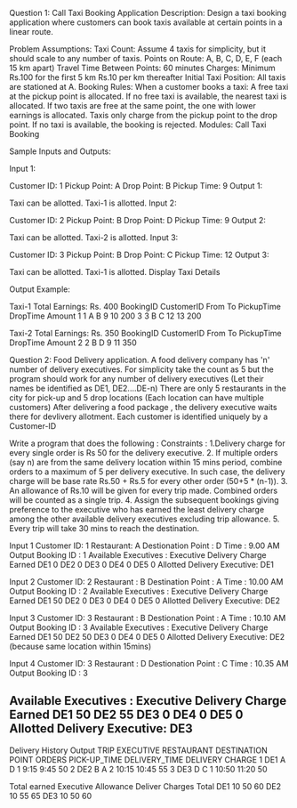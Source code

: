 Question 1: Call Taxi Booking Application
Description:
Design a taxi booking application where customers can book taxis available at certain points in a linear route.

Problem Assumptions:
Taxi Count: Assume 4 taxis for simplicity, but it should scale to any number of taxis.
Points on Route: A, B, C, D, E, F (each 15 km apart)
Travel Time Between Points: 60 minutes
Charges:
Minimum Rs.100 for the first 5 km
Rs.10 per km thereafter
Initial Taxi Position: All taxis are stationed at A.
Booking Rules:
When a customer books a taxi:
A free taxi at the pickup point is allocated.
If no free taxi is available, the nearest taxi is allocated.
If two taxis are free at the same point, the one with lower earnings is allocated.
Taxis only charge from the pickup point to the drop point.
If no taxi is available, the booking is rejected.
Modules:
Call Taxi Booking

Sample Inputs and Outputs:

Input 1:

Customer ID: 1
Pickup Point: A
Drop Point: B
Pickup Time: 9
Output 1:

Taxi can be allotted.
Taxi-1 is allotted.
Input 2:

Customer ID: 2
Pickup Point: B
Drop Point: D
Pickup Time: 9
Output 2:

Taxi can be allotted.
Taxi-2 is allotted.
Input 3:

Customer ID: 3
Pickup Point: B
Drop Point: C
Pickup Time: 12
Output 3:

Taxi can be allotted.
Taxi-1 is allotted.
Display Taxi Details

Output Example:

Taxi-1    Total Earnings: Rs. 400
BookingID   CustomerID   From   To   PickupTime   DropTime   Amount
1           1            A      B    9           10         200
3           3            B      C    12          13         200

Taxi-2    Total Earnings: Rs. 350
BookingID   CustomerID   From   To   PickupTime   DropTime   Amount
2           2            B      D    9           11         350


Question 2: Food Delivery application.
 A food delivery company has 'n' number of delivery executives. For simplicity take the count as 5 but the program
 should work for any number of delivery executives (Let their names be identified as DE1, DE2....DE-n)
 There are only 5 restaurants in the city for pick-up and 5 drop locations (Each location can have multiple customers)
 After delivering a food package , the delivery executive waits there for devlivery allotment.
 Each customer is identified uniquely by a Customer-ID

 
 Write a program that does the following :
 Constraints :
 1.Delivery charge for every single order is Rs 50 for the delivery executive.
 2. If multiple orders (say n) are from the same delivery location within 15 mins period, combine orders to a maximum
 of 5 per delivery executive.
    In such case, the delivery charge will be base rate Rs.50 + Rs.5 for every other order (50+5 * (n-1)).
 3. An allowance of Rs.10 will be given for every trip made. Combined orders will be counted as a single trip.
 4. Assign the subsequent bookings giving preference to the executive who has earned the least delivery charge
 among the other available delivery executives excluding trip allowance.
 5. Every trip will take 30 mins to reach the destination.
 

 Input 1
 Customer ID: 1
 Restaurant: A
 Destionation Point : D
 Time : 9.00 AM
 Output
 Booking ID : 1
 Available Executives :
 Executive     Delivery Charge Earned
 DE1                      0
 DE2                      0
 DE3                      0
 DE4                      0
 DE5                      0
Allotted Delivery Executive: DE1

Input 2
 Customer ID: 2
 Restaurant : B
 Destination Point : A
 Time : 10.00 AM
 Output
 Booking ID : 2
 Available Executives :
 Executive     Delivery Charge Earned
 DE1                      50
 DE2                      0
 DE3                      0
 DE4                      0
 DE5                      0
 Allotted Delivery Executive: DE2
 
 Input 3
 Customer ID: 3
 Restaurant : B
 Destionation Point : A
 Time : 10.10 AM
 Output
 Booking ID : 3
 Available Executives :
 Executive     Delivery Charge Earned
 DE1                      50
 DE2                      50
 DE3                      0
 DE4                      0
 DE5                      0
 Allotted Delivery Executive: DE2 (because same location within 15mins)
 
 Input 4
 Customer ID: 3
 Restaurant : D
 Destionation Point : C
 Time : 10.35 AM
 Output
 Booking ID : 3
 
  Available Executives :
 Executive     Delivery Charge Earned
 DE1                      50
 DE2                      55
 DE3                      0
 DE4                      0
 DE5                      0
 Allotted Delivery Executive: DE3
 ------------------------------------------------------------------------------------------------------------------
 Delivery History
 Output
 TRIP    EXECUTIVE            RESTAURANT     DESTINATION POINT   ORDERS   PICK-UP_TIME   DELIVERY_TIME     DELIVERY CHARGE
 1          DE1                                   A                                 D                              1                  9:15                        9:45                          50
 2           DE2                                  B                                 A                              2                 10:15                        10:45                        55
 3           DE3                                  D                                 C                              1                  10:50                        11:20                        50
 
Total earned
 Executive                 Allowance     Deliver Charges       Total
 DE1                               10                          50                     60
 DE2                               10                          55                     65
 DE3                               10                          50                     60
 
 
